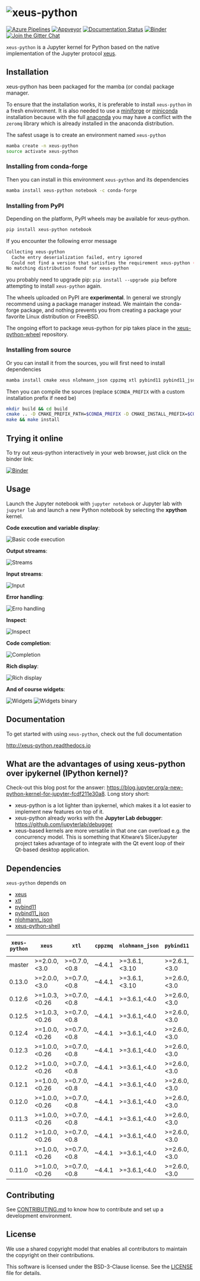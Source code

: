 # ![xeus-python](docs/source/xeus-python.svg)

[![Azure Pipelines](https://dev.azure.com/jupyter-xeus/jupyter-xeus/_apis/build/status/jupyter-xeus.xeus-python?branchName=master)](https://dev.azure.com/jupyter-xeus/jupyter-xeus/_build/latest?definitionId=2&branchName=master)
[![Appveyor](https://ci.appveyor.com/api/projects/status/vy6rhqdw24pjduip?svg=true)](https://ci.appveyor.com/project/jupyter-xeus/xeus-python)
[![Documentation Status](http://readthedocs.org/projects/xeus-python/badge/?version=latest)](https://xeus-python.readthedocs.io/en/latest/?badge=latest)
[![Binder](https://mybinder.org/badge_logo.svg)](https://mybinder.org/v2/gh/jupyter-xeus/xeus-python/stable?urlpath=/lab/tree/notebooks/xeus-python.ipynb)
[![Join the Gitter Chat](https://badges.gitter.im/Join%20Chat.svg)](https://gitter.im/QuantStack/Lobby?utm_source=badge&utm_medium=badge&utm_campaign=pr-badge&utm_content=badge)

`xeus-python` is a Jupyter kernel for Python based on the native implementation of the Jupyter protocol [xeus](https://github.com/jupyter-xeus/xeus).

## Installation

xeus-python has been packaged for the mamba (or conda) package manager.

To ensure that the installation works, it is preferable to install `xeus-python` in a fresh environment. It is also needed to use a [miniforge](https://github.com/conda-forge/miniforge#mambaforge) or [miniconda](https://conda.io/miniconda.html) installation because with the full [anaconda](https://www.anaconda.com/) you may have a conflict with the `zeromq` library which is already installed in the anaconda distribution.

The safest usage is to create an environment named `xeus-python`

```bash
mamba create -n xeus-python
source activate xeus-python
```

### Installing from conda-forge

Then you can install in this environment `xeus-python` and its dependencies

```bash
mamba install xeus-python notebook -c conda-forge
```

### Installing from PyPI

Depending on the platform, PyPI wheels may be available for xeus-python.

```bash
pip install xeus-python notebook
```

If you encounter the following error message

```bash
Collecting xeus-python
  Cache entry deserialization failed, entry ignored
  Could not find a version that satisfies the requirement xeus-python (from versions: )
No matching distribution found for xeus-python
```

you probably need to upgrade pip: `pip install --upgrade pip` before attempting to install
`xeus-python` again.

The wheels uploaded on PyPI are **experimental**. In general we strongly recommend using a
package manager instead. We maintain the conda-forge package, and nothing prevents you from
creating a package your favorite Linux distribution or FreeBSD.

The ongoing effort to package xeus-python for pip takes place in the [xeus-python-wheel](https://github.com/jupyter-xeus/xeus-python-wheel) repository.

### Installing from source

Or you can install it from the sources, you will first need to install dependencies

```bash
mamba install cmake xeus nlohmann_json cppzmq xtl pybind11 pybind11_json xeus-python-shell jupyterlab -c conda-forge
```

Then you can compile the sources (replace `$CONDA_PREFIX` with a custom installation prefix if need be)

```bash
mkdir build && cd build
cmake .. -D CMAKE_PREFIX_PATH=$CONDA_PREFIX -D CMAKE_INSTALL_PREFIX=$CONDA_PREFIX -D CMAKE_INSTALL_LIBDIR=lib -D PYTHON_EXECUTABLE=`which python`
make && make install
```

## Trying it online

To try out xeus-python interactively in your web browser, just click on the binder
link:

[![Binder](binder-logo.svg)](https://mybinder.org/v2/gh/jupyter-xeus/xeus-python/stable?urlpath=/lab/tree/notebooks/xeus-python.ipynb)

## Usage

Launch the Jupyter notebook with `jupyter notebook` or Jupyter lab with `jupyter lab` and launch a new Python notebook by selecting the **xpython** kernel.

**Code execution and variable display**:

![Basic code execution](docs/source/code_exec.gif)

**Output streams**:

![Streams](docs/source/streams.gif)

**Input streams**:

![Input](docs/source/input.gif)

**Error handling**:

![Erro handling](docs/source/error.gif)

**Inspect**:

![Inspect](docs/source/inspect.gif)

**Code completion**:

![Completion](docs/source/code_completion.gif)

**Rich display**:

![Rich display](docs/source/rich_disp.gif)

**And of course widgets**:

![Widgets](docs/source/widgets.gif)
![Widgets binary](docs/source/binary.gif)

## Documentation

To get started with using `xeus-python`, check out the full documentation

http://xeus-python.readthedocs.io

## What are the advantages of using xeus-python over ipykernel (IPython kernel)?

Check-out this blog post for the answer: https://blog.jupyter.org/a-new-python-kernel-for-jupyter-fcdf211e30a8.
Long story short:

- xeus-python is a lot lighter than ipykernel, which makes it a lot easier to implement new features on top of it.
- xeus-python already works with the **Jupyter Lab debugger**: https://github.com/jupyterlab/debugger
- xeus-based kernels are more versatile in that one can overload e.g. the concurrency model. This is something that Kitware’s SlicerJupyter project takes advantage of to integrate with the Qt event loop of their Qt-based desktop application.

## Dependencies

``xeus-python`` depends on

 - [xeus](https://github.com/jupyter-xeus/xeus)
 - [xtl](https://github.com/xtensor-stack/xtl)
 - [pybind11](https://github.com/pybind/pybind11)
 - [pybind11_json](https://github.com/pybind/pybind11_json)
 - [nlohmann_json](https://github.com/nlohmann/json)
 - [xeus-python-shell](https://github.com/jupyter-xeus/xeus-python-shell)


| `xeus-python`|   `xeus`         |      `xtl`      | `cppzmq` | `nlohmann_json` | `pybind11`     | `pybind11_json`   | `pygments`        | `debugpy` | `IPython` | `xeus-python-shell` |
|--------------|------------------|-----------------|----------|-----------------|----------------|-------------------|-------------------|-----------|-----------|---------------------|
|  master      |  >=2.0.0,<3.0    |  >=0.7.0,<0.8   | ~4.4.1   | >=3.6.1,<3.10   | >=2.6.1,<3.0   | >=0.2.8,<0.3      |                   |           |           | >=0.1.5,<0.2.0      |
|  0.13.0      |  >=2.0.0,<3.0    |  >=0.7.0,<0.8   | ~4.4.1   | >=3.6.1,<3.10   | >=2.6.0,<3.0   | >=0.2.8,<0.3      | >=2.3.1,<3.0.0    | >=1.1.0   | >=7.21,<8 |                     |
|  0.12.6      |  >=1.0.3,<0.26   |  >=0.7.0,<0.8   | ~4.4.1   | >=3.6.1,<4.0    | >=2.6.0,<3.0   | >=0.2.8,<0.3      | >=2.3.1,<3.0.0    | >=1.1.0   | >=7.21,<8 |                     |
|  0.12.5      |  >=1.0.3,<0.26   |  >=0.7.0,<0.8   | ~4.4.1   | >=3.6.1,<4.0    | >=2.6.0,<3.0   | >=0.2.8,<0.3      | >=2.3.1,<3.0.0    | >=1.1.0   | >=7.21,<8 |                     |
|  0.12.4      |  >=1.0.0,<0.26   |  >=0.7.0,<0.8   | ~4.4.1   | >=3.6.1,<4.0    | >=2.6.0,<3.0   | >=0.2.8,<0.3      | >=2.3.1,<3.0.0    | >=1.1.0   | >=7.21,<8 |                     |
|  0.12.3      |  >=1.0.0,<0.26   |  >=0.7.0,<0.8   | ~4.4.1   | >=3.6.1,<4.0    | >=2.6.0,<3.0   | >=0.2.8,<0.3      | >=2.3.1,<3.0.0    | >=1.1.0   | >=7.21,<8 |                     |
|  0.12.2      |  >=1.0.0,<0.26   |  >=0.7.0,<0.8   | ~4.4.1   | >=3.6.1,<4.0    | >=2.6.0,<3.0   | >=0.2.8,<0.3      | >=2.3.1,<3.0.0    | >=1.1.0   | >=7.21,<8 |                     |
|  0.12.1      |  >=1.0.0,<0.26   |  >=0.7.0,<0.8   | ~4.4.1   | >=3.6.1,<4.0    | >=2.6.0,<3.0   | >=0.2.8,<0.3      | >=2.3.1,<3.0.0    | >=1.1.0   | >=7.21,<8 |                     |
|  0.12.0      |  >=1.0.0,<0.26   |  >=0.7.0,<0.8   | ~4.4.1   | >=3.6.1,<4.0    | >=2.6.0,<3.0   | >=0.2.8,<0.3      | >=2.3.1,<3.0.0    | >=1.1.0   | >=7.21,<8 |                     |
|  0.11.3      |  >=1.0.0,<0.26   |  >=0.7.0,<0.8   | ~4.4.1   | >=3.6.1,<4.0    | >=2.6.0,<3.0   | >=0.2.8,<0.3      | >=2.3.1,<3.0.0    | >=1.1.0   | >=7.20,<8 |                     |
|  0.11.2      |  >=1.0.0,<0.26   |  >=0.7.0,<0.8   | ~4.4.1   | >=3.6.1,<4.0    | >=2.6.0,<3.0   | >=0.2.8,<0.3      | >=2.3.1,<3.0.0    | >=1.1.0   | >=7.20,<8 |                     |
|  0.11.1      |  >=1.0.0,<0.26   |  >=0.7.0,<0.8   | ~4.4.1   | >=3.6.1,<4.0    | >=2.6.0,<3.0   | >=0.2.8,<0.3      | >=2.3.1,<3.0.0    | >=1.1.0   | >=7.20,<8 |                     |
|  0.11.0      |  >=1.0.0,<0.26   |  >=0.7.0,<0.8   | ~4.4.1   | >=3.6.1,<4.0    | >=2.6.0,<3.0   | >=0.2.8,<0.3      | >=2.3.1,<3.0.0    | >=1.1.0   | >=7.20,<8 |                     |

## Contributing

See [CONTRIBUTING.md](./CONTRIBUTING.md) to know how to contribute and set up a development environment.

## License

We use a shared copyright model that enables all contributors to maintain the
copyright on their contributions.

This software is licensed under the BSD-3-Clause license. See the [LICENSE](LICENSE) file for details.
